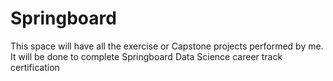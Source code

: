 # Springboard
This space will have all the exercise or Capstone projects performed by me. 
It will be done to complete Springboard Data Science career track certification
